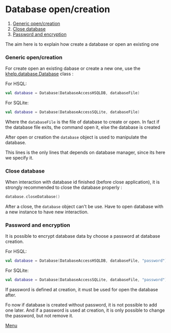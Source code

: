 # Database open/creation
   1. [Generic open/creation](DatabaseOpenCreation.md#generic-open/creation)
   1. [Close database](DatabaseOpenCreation.md#close-database)
   1. [Password and encryption](DatabaseOpenCreation.md#password-and-encryption)

The aim here is to explain how create a database or open an existing one

### Generic open/creation

For create open an existing dabase or create a new one, use the [khelp.database.Database](../src/khelp/database/Database.kt) 
class :

For HSQL:
 
 ````Kotlin
 val database = Database(DatabaseAccessHSQLDB, databaseFile)
 ````

For SQLite:

````Kotlin
val database = Database(DatabaseAccessSQLite, databaseFile)
````

Where the `databaseFile` is the file of database to create or open.
In fact if the database file exits, the command open it, else the database is created

After open or creation the `database` object is used to manipulate the database.

This lines is the only lines that depends on database manager, since its here we specify it.

### Close database

When interaction with database id finished (before close application), it is strongly recommended to close the database 
properly :

````Kotlin
database.closeDatabase()
````

After a close, the `database` object can't be use. Have to open database with a new instance to have new interaction.

### Password and encryption

It is possible to encrypt database data by choose a password at database creation.

For HSQL:
 
 ````Kotlin
 val database = Database(DatabaseAccessHSQLDB, databaseFile, "password")
 ````

For SQLite:

````Kotlin
val database = Database(DatabaseAccessSQLite, databaseFile, "password")
````

If password is defined at creation, it must be used for open the database after.

Fo now if database is created without password, it is not possible to add one later.
And if a password is used at creation, it is only possible to change the password, but not remove it.

[Menu](Menu.md#menu)